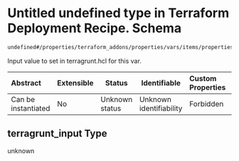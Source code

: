 # Untitled undefined type in Terraform Deployment Recipe. Schema

```txt
undefined#/properties/terraform_addons/properties/vars/items/properties/terragrunt_input
```

Input value to set in terragrunt.hcl for this var.


| Abstract            | Extensible | Status         | Identifiable            | Custom Properties | Additional Properties | Access Restrictions | Defined In                                                                |
| :------------------ | ---------- | -------------- | ----------------------- | :---------------- | --------------------- | ------------------- | ------------------------------------------------------------------------- |
| Can be instantiated | No         | Unknown status | Unknown identifiability | Forbidden         | Allowed               | none                | [deployment.schema.json\*](deployment.schema.json "open original schema") |

## terragrunt_input Type

unknown

